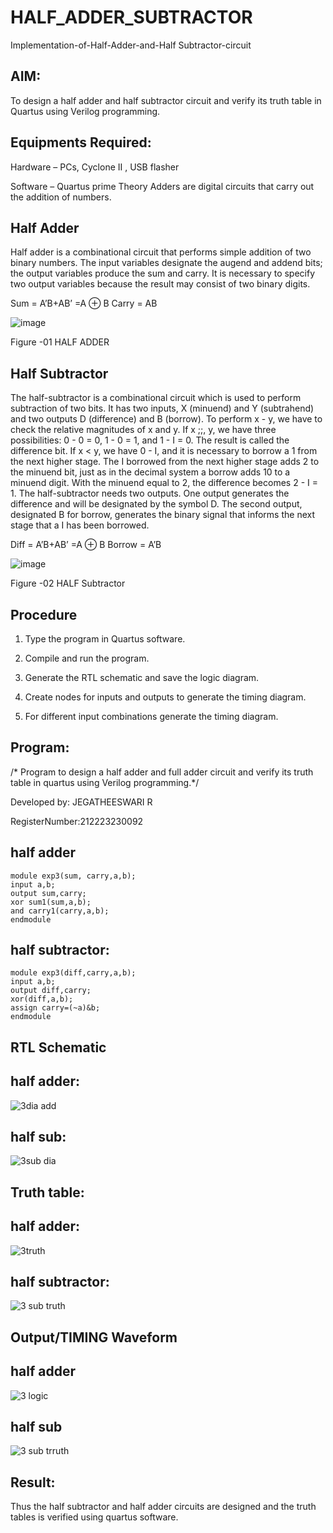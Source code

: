 # HALF_ADDER_SUBTRACTOR

Implementation-of-Half-Adder-and-Half Subtractor-circuit

## AIM:

To design a half adder and half subtractor circuit and verify its truth table in Quartus using Verilog programming.

## Equipments Required:

Hardware – PCs, Cyclone II , USB flasher 

Software – Quartus prime Theory Adders are digital circuits that carry out the addition of numbers.


## Half Adder

Half adder is a combinational circuit that performs simple addition of two binary numbers. The input variables designate the augend and addend bits; the output variables produce the sum and carry. It is necessary to specify two output variables because the result may consist of two binary digits.

Sum = A’B+AB’ =A ⊕ B Carry = AB

![image](https://github.com/naavaneetha/HALF_ADDER_SUBTRACTOR/assets/154305477/bd4a0b2c-cdbc-4184-ab08-81578f121e1f)

Figure -01 HALF ADDER

## Half Subtractor

The half-subtractor is a combinational circuit which is used to perform subtraction of two bits. It has two inputs, X (minuend) and Y (subtrahend) and two outputs D (difference) and B (borrow). To perform x - y, we have to check the relative magnitudes of x and y. If x ;;, y, we have three possibilities: 0 - 0 = 0, 1 - 0 = 1, and 1 - I = 0. The result is called the difference bit. If x < y, we have 0 - I, and it is necessary to borrow a 1 from the next higher stage. The I borrowed from the next higher stage adds 2 to the minuend bit, just as in the decimal system a borrow adds 10 to a minuend digit. With the minuend equal to 2, the difference becomes 2 - I = 1. The half-subtractor needs two outputs. One output generates the difference and will be designated by the symbol D. The second output, designated B for borrow, generates the binary signal that informs the next stage that a I has been borrowed. 

Diff = A’B+AB’ =A ⊕ B
Borrow = A’B

 ![image](https://github.com/naavaneetha/HALF_ADDER_SUBTRACTOR/assets/154305477/d76b099c-513f-4e7c-843a-e2fd028a531a)

Figure -02 HALF Subtractor

## Procedure

1.	Type the program in Quartus software.

2.	Compile and run the program.

3.	Generate the RTL schematic and save the logic diagram.

4.	Create nodes for inputs and outputs to generate the timing diagram.

5.	For different input combinations generate the timing diagram.


## Program:

/* Program to design a half adder and full adder circuit and verify its truth table in quartus using Verilog programming.*/

Developed by: JEGATHEESWARI R

RegisterNumber:212223230092

## half adder
```
module exp3(sum, carry,a,b); 
input a,b; 
output sum,carry; 
xor sum1(sum,a,b); 
and carry1(carry,a,b); 
endmodule
```
## half subtractor:

```
module exp3(diff,carry,a,b);
input a,b;
output diff,carry;
xor(diff,a,b);
assign carry=(~a)&b;
endmodule
```

## RTL Schematic

## half adder:

![3dia add](https://github.com/Jegatheeswarir/HALF_ADDER_SUBTRACTOR/assets/144871077/0d15f84b-2db7-4bea-9d95-66943949585f)

## half sub:

![3sub dia](https://github.com/Jegatheeswarir/HALF_ADDER_SUBTRACTOR/assets/144871077/3b79bdbc-844e-4185-a66e-6839df75c3ba)

## Truth table:


## half adder:

![3truth](https://github.com/Jegatheeswarir/HALF_ADDER_SUBTRACTOR/assets/144871077/463beed9-0db2-428a-8b9c-82792e0b233c)


## half subtractor:

![3 sub truth](https://github.com/Jegatheeswarir/HALF_ADDER_SUBTRACTOR/assets/144871077/6d7aee90-1dc9-41d8-84fc-87748cb9b25d)






## Output/TIMING Waveform


## half adder
![3 logic](https://github.com/Jegatheeswarir/HALF_ADDER_SUBTRACTOR/assets/144871077/f5b59f68-464e-43bb-aff8-0abd65584236)



## half sub

![3 sub trruth](https://github.com/Jegatheeswarir/HALF_ADDER_SUBTRACTOR/assets/144871077/ef40ce9e-3664-4fd9-a323-38ab1ee1871d)




## Result:


Thus the half subtractor and half adder circuits are designed and the truth tables is verified using quartus software.
